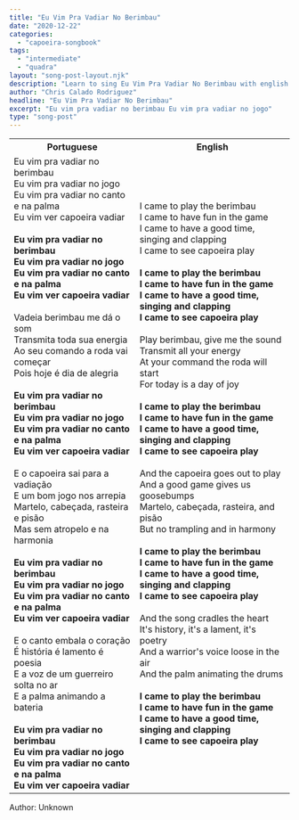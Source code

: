 ```yaml
---
title: "Eu Vim Pra Vadiar No Berimbau"
date: "2020-12-22"
categories:
  - "capoeira-songbook"
tags:
  - "intermediate"
  - "quadra"
layout: "song-post-layout.njk"
description: "Learn to sing Eu Vim Pra Vadiar No Berimbau with english and portuguese translations along with a video to help you learn."
author: "Chris Calado Rodriguez"
headline: "Eu Vim Pra Vadiar No Berimbau"
excerpt: "Eu vim pra vadiar no berimbau Eu vim pra vadiar no jogo"
type: "song-post"
---
```


<table class="capoeira-table">
    <tr class="header-row">
        <th>Portuguese</th>
        <th>English</th>
    </tr>
    <tr>
        <td>Eu vim pra vadiar no berimbau<br>
Eu vim pra vadiar no jogo<br>
Eu vim pra vadiar no canto e na palma<br>
Eu vim ver capoeira vadiar<br><br>
<strong>Eu vim pra vadiar no berimbau</strong><br>
<strong>Eu vim pra vadiar no jogo</strong><br>
<strong>Eu vim pra vadiar no canto e na palma</strong><br>
<strong>Eu vim ver capoeira vadiar</strong><br><br>
Vadeia berimbau me dá o som<br>
Transmita toda sua energia<br>
Ao seu comando a roda vai começar<br>
Pois hoje é dia de alegria<br><br>
<strong>Eu vim pra vadiar no berimbau</strong><br>
<strong>Eu vim pra vadiar no jogo</strong><br>
<strong>Eu vim pra vadiar no canto e na palma</strong><br>
<strong>Eu vim ver capoeira vadiar</strong><br><br>
E o capoeira sai para a vadiação<br>
E um bom jogo nos arrepia<br>
Martelo, cabeçada, rasteira e pisão<br>
Mas sem atropelo e na harmonia<br><br>
<strong>Eu vim pra vadiar no berimbau</strong><br>
<strong>Eu vim pra vadiar no jogo</strong><br>
<strong>Eu vim pra vadiar no canto e na palma</strong><br>
<strong>Eu vim ver capoeira vadiar</strong><br><br>
E o canto embala o coração<br>
É história é lamento é poesia<br>
E a voz de um guerreiro solta no ar<br>
E a palma animando a bateria<br><br>
<strong>Eu vim pra vadiar no berimbau</strong><br>
<strong>Eu vim pra vadiar no jogo</strong><br>
<strong>Eu vim pra vadiar no canto e na palma</strong><br>
<strong>Eu vim ver capoeira vadiar</strong></td>
        <td>I came to play the berimbau<br>
I came to have fun in the game<br>
I came to have a good time, singing and clapping<br>
I came to see capoeira play<br><br>
<strong>I came to play the berimbau</strong><br>
<strong>I came to have fun in the game</strong><br>
<strong>I came to have a good time, singing and clapping</strong><br>
<strong>I came to see capoeira play</strong><br><br>
Play berimbau, give me the sound<br>
Transmit all your energy<br>
At your command the roda will start<br>
For today is a day of joy<br><br>
<strong>I came to play the berimbau</strong><br>
<strong>I came to have fun in the game</strong><br>
<strong>I came to have a good time, singing and clapping</strong><br>
<strong>I came to see capoeira play</strong><br><br>
And the capoeira goes out to play<br>
And a good game gives us goosebumps<br>
Martelo, cabeçada, rasteira, and pisão<br>
But no trampling and in harmony<br><br>
<strong>I came to play the berimbau</strong><br>
<strong>I came to have fun in the game</strong><br>
<strong>I came to have a good time, singing and clapping</strong><br>
<strong>I came to see capoeira play</strong><br><br>
And the song cradles the heart<br>
It's history, it's a lament, it's poetry<br>
And a warrior's voice loose in the air<br>
And the palm animating the drums<br><br>
<strong>I came to play the berimbau</strong><br>
<strong>I came to have fun in the game</strong><br>
<strong>I came to have a good time, singing and clapping</strong><br>
<strong>I came to see capoeira play</strong></td>
    </tr>
</table>
<figcaption>
Author: Unknown
</figcaption>